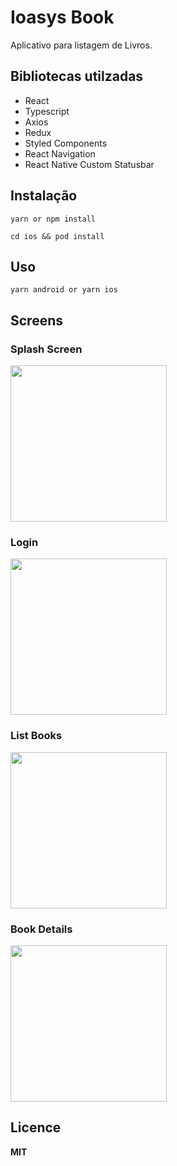 # Ioasys Book
Aplicativo para listagem de Livros.

## Bibliotecas utilzadas ##

 - React
 - Typescript
 - Axios 
 - Redux
 - Styled Components
 - React Navigation
 - React Native Custom Statusbar



## Instalação ##
`yarn or npm install`

`cd ios && pod install`


## Uso ##

`yarn android or yarn ios`


## Screens ##


### Splash Screen

<img src="/assets/splashScreen.png" width="250">


### Login

<img src="/assets/login.png" width="250">


### List Books

<img src="/assets/bookList.png" width="250">


### Book Details

<img src="/assets/bookDetails.png" width="250">

## Licence ##
**MIT**
